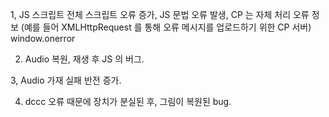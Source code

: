 1, JS 스크립트 전체 스크립트 오류 증가, JS 문법 오류 발생, CP 는 자체 처리 오류 정보 (예를 들어 XMLHttpRequest 를 통해 오류 메시지를 업로드하기 위한 CP 서버) window.onerror

2. Audio 복원, 재생 후 JS 의 버그.

3, Audio 가재 실패 반전 증가.

4. dccc 오류 때문에 장치가 분실된 후, 그림이 복원된 bug.